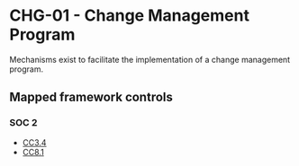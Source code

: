 # CHG-01 - Change Management Program
Mechanisms exist to facilitate the implementation of a change management program.
## Mapped framework controls
### SOC 2
- [CC3.4](../soc2/cc34.md)
- [CC8.1](../soc2/cc81.md)